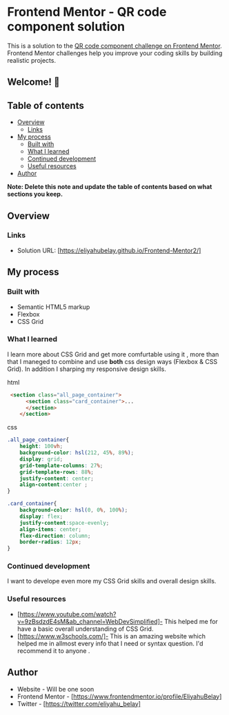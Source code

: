 # Frontend Mentor - QR code component solution

This is a solution to the [QR code component challenge on Frontend Mentor](https://www.frontendmentor.io/challenges/qr-code-component-iux_sIO_H). Frontend Mentor challenges help you improve your coding skills by building realistic projects. 

## Welcome! 👋

## Table of contents

- [Overview](#overview)
  - [Links](#links)
- [My process](#my-process)
  - [Built with](#built-with)
  - [What I learned](#what-i-learned)
  - [Continued development](#continued-development)
  - [Useful resources](#useful-resources)
- [Author](#author)

**Note: Delete this note and update the table of contents based on what sections you keep.**

## Overview

### Links

- Solution URL: [https://eliyahubelay.github.io/Frontend-Mentor2/]

## My process

### Built with

- Semantic HTML5 markup
- Flexbox
- CSS Grid

### What I learned

I learn more about CSS Grid and get more comfurtable using it , more than that I maneged to combine and use **both** css design ways (Flexbox & CSS Grid).
In addition I sharping my responsive design skills.


html
```html
 <section class="all_page_container">
      <section class="card_container">...
      </section>
    </section>
```
css
```css
.all_page_container{
    height: 100vh;
    background-color: hsl(212, 45%, 89%);
    display: grid;
    grid-template-columns: 27%;
    grid-template-rows: 88%;
    justify-content: center;
    align-content:center ;
}

.card_container{
    background-color: hsl(0, 0%, 100%);
    display: flex;
    justify-content:space-evenly;
    align-items: center;
    flex-direction: column;
    border-radius: 12px;
}
```

### Continued development

I want to develope even more my CSS Grid skills and overall design skills.


### Useful resources

- [https://www.youtube.com/watch?v=9zBsdzdE4sM&ab_channel=WebDevSimplified]- This helped me for have a basic overall understanding of CSS Grid.
- [https://www.w3schools.com/]- This is an amazing website which helped me in allmost every info that I need or syntax question. I'd recommend it to anyone .


## Author

- Website - Will be one soon
- Frontend Mentor - [https://www.frontendmentor.io/profile/EliyahuBelay]
- Twitter - [https://twitter.com/eliyahu_belay]
